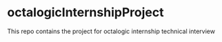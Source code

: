 # octalogicInternshipProject
This repo contains the project for octalogic internship technical interview
